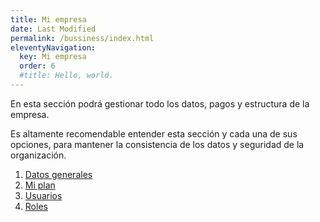 ```yaml
---
title: Mi empresa
date: Last Modified
permalink: /bussiness/index.html
eleventyNavigation:
  key: Mi empresa
  order: 6
  #title: Hello, world.
---
```


En esta sección podrá gestionar todo los datos, pagos y estructura de la empresa.

<p class="note">
  Es altamente recomendable entender esta sección y cada una de sus opciones, para mantener la consistencia de los datos y seguridad de la organización.
</p>

1. [Datos generales](/bussiness/general.html)
2. [Mi plan](/bussiness/plan.html)
3. [Usuarios](/bussiness/users.html)
4. [Roles](/bussiness/roles.html)
